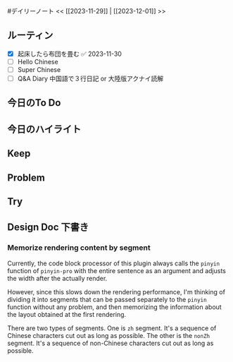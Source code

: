 #デイリーノート
<< [[2023-11-29]] | [[2023-12-01]] >>
## ルーティン
- [x] 起床したら布団を畳む ✅ 2023-11-30
- [ ] Hello Chinese
- [ ] Super Chinese
- [ ] Q&A Diary 中国語で３行日記 or 大陸版アクナイ読解
## 今日のTo Do
## 今日のハイライト
## Keep
## Problem
## Try
## Design Doc 下書き
### Memorize rendering content by segment
Currently, the code block processor of this plugin always calls the `pinyin` function of `pinyin-pro` with the entire sentence as an argument and adjusts the width after the actually render.

However, since this slows down the rendering performance, I'm thinking of dividing it into segments that can be passed separately to the `pinyin` function without any problem, and then memorizing the information about the layout obtained at the first rendering.

There are two types of segments.
One is `zh` segment. It's a sequence of Chinese characters cut out as long as possible.
The other is the `nonZh` segment. It's a sequence of non-Chinese characters cut out as long as possible.
